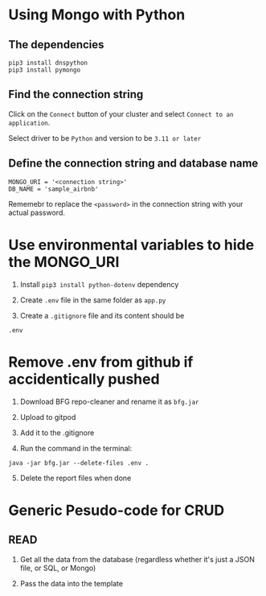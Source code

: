 # Using Mongo with Python

## The dependencies

```
pip3 install dnspython
pip3 install pymongo
```

## Find the connection string
Click on the `Connect` button of your cluster and select `Connect to an application`.

Select driver to be `Python` and version to be `3.11 or later`

## Define the connection string and database name

```
MONGO_URI = '<connection string>'
DB_NAME = 'sample_airbnb'
```

Rememebr to replace the `<password>` in the connection string with your actual password.

# Use environmental variables to hide the MONGO_URI

1. Install `pip3 install python-dotenv` dependency

2. Create `.env` file in the same folder as `app.py`

3. Create a `.gitignore` file and its content should be

```
.env
```

# Remove .env from github if accidentically pushed

1. Download BFG repo-cleaner and rename it as `bfg.jar`

2. Upload to gitpod

3. Add it to the .gitignore 

4. Run the command in the terminal:

```
java -jar bfg.jar --delete-files .env .
```

5. Delete the report files when done



# Generic Pesudo-code for CRUD 

## READ

1. Get all the data from the database (regardless whether it's just a JSON file, or SQL, or Mongo)

2. Pass the data into the template
